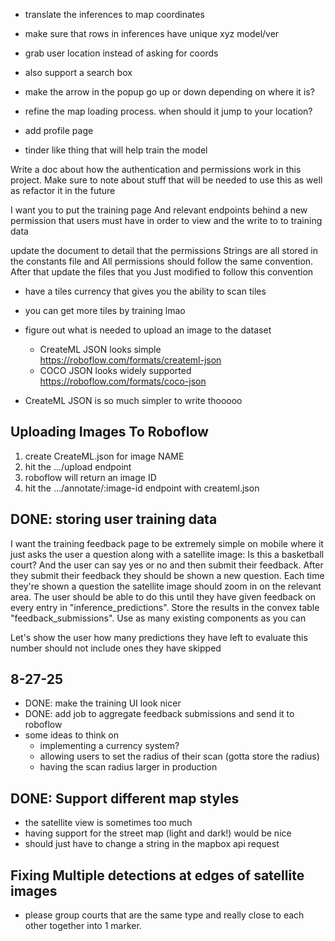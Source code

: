 - translate the inferences to map coordinates
- make sure that rows in inferences have unique xyz model/ver
- grab user location instead of asking for coords
- also support a search box

- make the arrow in the popup go up or down depending on where it is?
- refine the map loading process. when should it jump to your location?
- add profile page
- tinder like thing that will help train the model

Write a doc about how the authentication and permissions work in this project. Make sure to note about stuff that will be needed to use this as well as refactor it in the future

I want you to put the training page And relevant endpoints behind a new permission that users must have in order to view and the write to to training data

update the document to detail that the permissions Strings are all stored in the constants file and All permissions should follow the same convention. After that update the files that you Just modified to follow this convention

- have a tiles currency that gives you the ability to scan tiles
- you can get more tiles by training lmao

- figure out what is needed to upload an image to the dataset
  - CreateML JSON looks simple https://roboflow.com/formats/createml-json
  - COCO JSON looks widely supported https://roboflow.com/formats/coco-json
- CreateML JSON is so much simpler to write thooooo

## Uploading Images To Roboflow

1. create CreateML.json for image NAME
2. hit the .../upload endpoint
3. roboflow will return an image ID
4. hit the .../annotate/:image-id endpoint with createml.json

## DONE: storing user training data

I want the training feedback page to be extremely simple on mobile where it just asks the user a question along with a satellite image: Is this a basketball court? And the user can say yes or no and then submit their feedback. After they submit their feedback they should be shown a new question. Each time they're shown a question the satellite image should zoom in on the relevant area. The user should be able to do this until they have given feedback on every entry in "inference_predictions". Store the results in the convex table "feedback_submissions". Use as many existing components as you can

Let's show the user how many predictions they have left to evaluate this number should not include ones they have skipped

## 8-27-25

- DONE: make the training UI look nicer
- DONE: add job to aggregate feedback submissions and send it to roboflow
- some ideas to think on
  - implementing a currency system?
  - allowing users to set the radius of their scan (gotta store the radius)
  - having the scan radius larger in production

## DONE: Support different map styles

- the satellite view is sometimes too much
- having support for the street map (light and dark!) would be nice
- should just have to change a string in the mapbox api request

## Fixing Multiple detections at edges of satellite images

-  please group courts that are the same type and really close to each other together into 1 marker. 